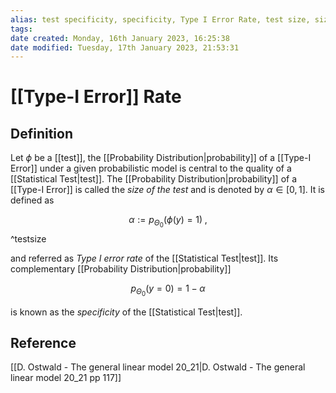 ```yaml
---
alias: test specificity, specificity, Type I Error Rate, test size, size of the test
tags: 
date created: Monday, 16th January 2023, 16:25:38
date modified: Tuesday, 17th January 2023, 21:53:31
---
```


# [[Type-I Error]] Rate

## Definition

Let $\phi$ be a [[test]], the [[Probability Distribution|probability]] of a [[Type-I Error]] under a given probabilistic model is central to the quality of a [[Statistical Test|test]]. The [[Probability Distribution|probability]] of a [[Type-I Error]] is called the _size of the test_ and is denoted by $\alpha\in[0,1]$. It is defined as

$$\begin{equation}\tag{test size}\alpha:=p_{\Theta_0}(\phi(y)=1)\;,\end{equation}$$^testsize

and referred as _Type I error rate_ of the [[Statistical Test|test]]. Its complementary [[Probability Distribution|probability]]

$$p_{\Theta_0}(y=0)=1-\alpha$$

is known as the _specificity_ of the [[Statistical Test|test]].

## Reference

[[D. Ostwald - The general linear model 20_21|D. Ostwald - The general linear model 20_21 pp 117]]